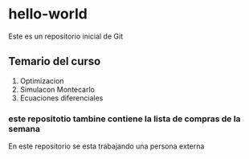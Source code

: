 # hello-world
Este es un repositorio inicial de Git

## Temario del curso 

1. Optimizacion 
2. Simulacon Montecarlo 
3. Ecuaciones diferenciales 

### este repositotio tambine contiene la lista de compras de la semana 

En este repositorio se esta trabajando una persona externa 
